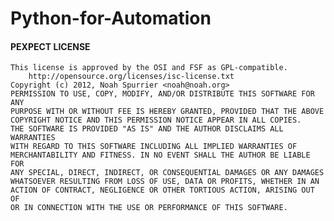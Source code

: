 # Python-for-Automation




#### PEXPECT LICENSE
    This license is approved by the OSI and FSF as GPL-compatible.
        http://opensource.org/licenses/isc-license.txt
    Copyright (c) 2012, Noah Spurrier <noah@noah.org>
    PERMISSION TO USE, COPY, MODIFY, AND/OR DISTRIBUTE THIS SOFTWARE FOR ANY
    PURPOSE WITH OR WITHOUT FEE IS HEREBY GRANTED, PROVIDED THAT THE ABOVE
    COPYRIGHT NOTICE AND THIS PERMISSION NOTICE APPEAR IN ALL COPIES.
    THE SOFTWARE IS PROVIDED "AS IS" AND THE AUTHOR DISCLAIMS ALL WARRANTIES
    WITH REGARD TO THIS SOFTWARE INCLUDING ALL IMPLIED WARRANTIES OF
    MERCHANTABILITY AND FITNESS. IN NO EVENT SHALL THE AUTHOR BE LIABLE FOR
    ANY SPECIAL, DIRECT, INDIRECT, OR CONSEQUENTIAL DAMAGES OR ANY DAMAGES
    WHATSOEVER RESULTING FROM LOSS OF USE, DATA OR PROFITS, WHETHER IN AN
    ACTION OF CONTRACT, NEGLIGENCE OR OTHER TORTIOUS ACTION, ARISING OUT OF
    OR IN CONNECTION WITH THE USE OR PERFORMANCE OF THIS SOFTWARE.
